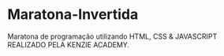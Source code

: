# Maratona-Invertida
Maratona de programação utilizando HTML, CSS &amp; JAVASCRIPT REALIZADO PELA KENZIE ACADEMY.
